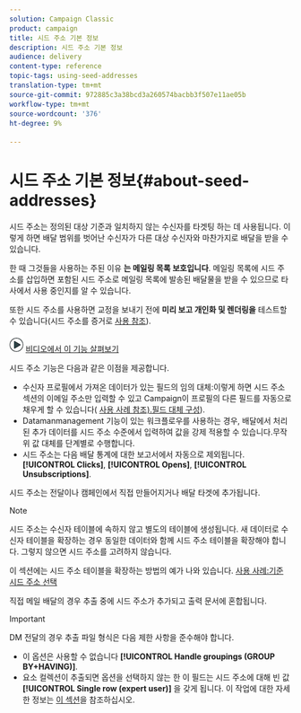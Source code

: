 ```yaml
---
solution: Campaign Classic
product: campaign
title: 시드 주소 기본 정보
description: 시드 주소 기본 정보
audience: delivery
content-type: reference
topic-tags: using-seed-addresses
translation-type: tm+mt
source-git-commit: 972885c3a38bcd3a260574bacbb3f507e11ae05b
workflow-type: tm+mt
source-wordcount: '376'
ht-degree: 9%

---
```



# 시드 주소 기본 정보{#about-seed-addresses}

시드 주소는 정의된 대상 기준과 일치하지 않는 수신자를 타겟팅 하는 데 사용됩니다. 이렇게 하면 배달 범위를 벗어난 수신자가 다른 대상 수신자와 마찬가지로 배달을 받을 수 있습니다.

한 때 그것들을 사용하는 주된 이유 **는 메일링 목록 보호입니다**. 메일링 목록에 시드 주소를 삽입하면 포함된 시드 주소로 메일링 목록에 발송된 배달물을 받을 수 있으므로 타사에서 사용 중인지를 알 수 있습니다.

또한 시드 주소를 사용하면 교정을 보내기 전에 **미리 보고 개인화 및 렌더링을** 테스트할 수 있습니다(시드 주소를 증거로 [사용 참조](../../delivery/using/steps-defining-the-target-population.md#using-seed-addresses-as-proof)).

![](assets/do-not-localize/how-to-video.png) [비디오에서 이 기능 살펴보기](../../delivery/using/steps-defining-the-target-population.md#seeds-and-proofs-video)

시드 주소 기능은 다음과 같은 이점을 제공합니다.

* 수신자 프로필에서 가져온 데이터가 있는 필드의 임의 대체:이렇게 하면 시드 주소 섹션의 이메일 주소만 입력할 수 있고 Campaign이 프로필의 다른 필드를 자동으로 채우게 할 수 있습니다( [사용 사례 참조).필드 대체 구성](../../delivery/using/use-case--configuring-the-field-substitution.md)).
* Datamanmanagement 기능이 있는 워크플로우를 사용하는 경우, 배달에서 처리된 추가 데이터를 시드 주소 수준에서 입력하여 값을 강제 적용할 수 있습니다.무작위 값 대체를 단계별로 수행합니다.
* 시드 주소는 다음 배달 통계에 대한 보고서에서 자동으로 제외됩니다. **[!UICONTROL Clicks]**, **[!UICONTROL Opens]**, **[!UICONTROL Unsubscriptions]**.

시드 주소는 전달이나 캠페인에서 직접 만들어지거나 배달 타겟에 추가됩니다.

>[!NOTE]
>
>시드 주소는 수신자 테이블에 속하지 않고 별도의 테이블에 생성됩니다. 새 데이터로 수신자 테이블을 확장하는 경우 동일한 데이터와 함께 시드 주소 테이블을 확장해야 합니다. 그렇지 않으면 시드 주소를 고려하지 않습니다.
>
>이 섹션에는 시드 주소 테이블을 확장하는 방법의 예가 나와 있습니다. [사용 사례:기준 시드 주소 선택](../../delivery/using/use-case--selecting-seed-addresses-on-criteria.md)

직접 메일 배달의 경우 추출 중에 시드 주소가 추가되고 출력 문서에 혼합됩니다.

>[!IMPORTANT]
>
>DM 전달의 경우 추출 파일 형식은 다음 제한 사항을 준수해야 합니다.
>
>* 이 옵션은 사용할 수 없습니다 **[!UICONTROL Handle groupings (GROUP BY+HAVING)]**.
>* 요소 컬렉션이 추출되면 옵션을 선택하지 않는 한 이 필드는 시드 주소에 대해 빈 값 **[!UICONTROL Single row (expert user)]** 을 갖게 됩니다. 이 작업에 대한 자세한 정보는 [이 섹션](../../platform/using/exporting-data.md#step-7---data-formatting)을 참조하십시오.

>



